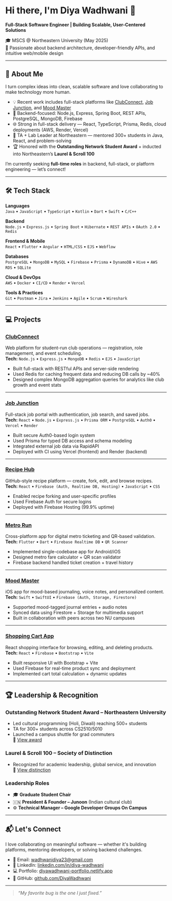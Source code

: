 # Hi there, I'm Diya Wadhwani 👋  
**Full-Stack Software Engineer | Building Scalable, User-Centered Solutions**

🎓 MSCS @ Northeastern University (May 2025)  
🚀 Passionate about backend architecture, developer-friendly APIs, and intuitive web/mobile design

---

## 🔎 About Me

I turn complex ideas into clean, scalable software and love collaborating to make technology more human.

- 💡 Recent work includes full-stack platforms like [ClubConnect](https://github.com/DiyaWadhwani/ClubConnect/tree/p2-mongo), [Job Junction](https://github.com/DiyaWadhwani/JobJunction), and [Mood Master](https://github.com/DiyaWadhwani/MoodMaster)  
- 🔧 Backend-focused: Node.js, Express, Spring Boot, REST APIs, PostgreSQL, MongoDB, Firebase  
- 🌐 Strong in full-stack delivery — React, TypeScript, Prisma, Redis, cloud deployments (AWS, Render, Vercel)  
- 🧠 TA + Lab Leader at Northeastern — mentored 300+ students in Java, React, and problem-solving  
- 🏆 Honored with the **Outstanding Network Student Award** + inducted into Northeastern’s **Laurel & Scroll 100**

I’m currently seeking **full-time roles** in backend, full-stack, or platform engineering — let’s connect!

---

## 🛠 Tech Stack

**Languages**  
`Java` • `JavaScript` • `TypeScript` • `Kotlin` • `Dart` • `Swift` • `C/C++`

**Backend**  
`Node.js` • `Express.js` • `Spring Boot` • `Hibernate` • `REST APIs` • `OAuth 2.0` • `Redis`

**Frontend & Mobile**  
`React` • `Flutter` • `Angular` • `HTML/CSS` • `EJS` • `Webflow`

**Databases**  
`PostgreSQL` • `MongoDB` • `MySQL` • `Firebase` • `Prisma` • `DynamoDB` • `Hive` • `AWS RDS` • `SQLite`

**Cloud & DevOps**  
`AWS` • `Docker` • `CI/CD` • `Render` • `Vercel`

**Tools & Practices**  
`Git` • `Postman` • `Jira` • `Jenkins` • `Agile` • `Scrum` • `Wireshark`

---

## 💻 Projects

### [ClubConnect](https://github.com/DiyaWadhwani/ClubConnect/tree/p2-mongo)  
Web platform for student-run club operations — registration, role management, and event scheduling.  
**Tech:** `Node.js` • `Express.js` • `MongoDB` • `Redis` • `EJS` • `JavaScript`  
- Built full-stack with RESTful APIs and server-side rendering  
- Used Redis for caching frequent data and reducing DB calls by ~40%  
- Designed complex MongoDB aggregation queries for analytics like club growth and event stats

---

### [Job Junction](https://github.com/DiyaWadhwani/JobJunction)  
Full-stack job portal with authentication, job search, and saved jobs.  
**Tech:** `React` • `Node.js` • `Express.js` • `Prisma ORM` • `PostgreSQL` • `Auth0` • `Vercel` • `Render`  
- Built secure Auth0-based login system  
- Used Prisma for typed DB access and schema modeling  
- Integrated external job data via RapidAPI  
- Deployed with CI using Vercel (frontend) and Render (backend)

---

### [Recipe Hub](https://github.com/DiyaWadhwani/RecipeHub-FunctionalReact)  
GitHub-style recipe platform — create, fork, edit, and browse recipes.  
**Tech:** `React` • `Firebase (Auth, Realtime DB, Hosting)` • `JavaScript` • `CSS`  
- Enabled recipe forking and user-specific profiles  
- Used Firebase Auth for secure logins  
- Deployed with Firebase Hosting (99.9% uptime)

---

### [Metro Run](https://github.com/DiyaWadhwani/Flutter-MetroRunFinal)  
Cross-platform app for digital metro ticketing and QR-based validation.  
**Tech:** `Flutter` • `Dart` • `Firebase Realtime DB` • `QR Scanner`  
- Implemented single-codebase app for Android/iOS  
- Designed metro fare calculator + QR scan validator  
- Firebase backend handled ticket creation + travel history

---

### [Mood Master](https://github.com/DiyaWadhwani/MoodMaster)  
iOS app for mood-based journaling, voice notes, and personalized content.  
**Tech:** `Swift` • `SwiftUI` • `Firebase (Auth, Storage, Firestore)`  
- Supported mood-tagged journal entries + audio notes  
- Synced data using Firestore + Storage for multimedia support  
- Built in collaboration with peers across two NU campuses

---

### [Shopping Cart App](https://github.com/DiyaWadhwani/ShoppingCartApplication-React)  
React shopping interface for browsing, editing, and deleting products.  
**Tech:** `React` • `Firebase` • `Bootstrap` • `Vite`  
- Built responsive UI with Bootstrap + Vite  
- Used Firebase for real-time product sync and deployment  
- Implemented cart total calculation + dynamic updates

---

## 🏆 Leadership & Recognition

### Outstanding Network Student Award – Northeastern University  
- Led cultural programming (Holi, Diwali) reaching 500+ students  
- TA for 300+ students across CS2510/5010  
- Launched a campus shuttle for grad commuters  
🔗 [View award](https://outstandingawards.sites.northeastern.edu/2025-winners/)

### Laurel & Scroll 100 – Society of Distinction  
- Recognized for academic leadership, global service, and innovation  
🔗 [View distinction](https://studentengagement.northeastern.edu/distinction/)

### Leadership Roles  
- 🎓 **Graduate Student Chair**  
- 🇮🇳 **President & Founder – Junoon** (Indian cultural club)  
- ⚙️ **Technical Manager – Google Developer Groups On Campus**

---

## 📬 Let's Connect

I love collaborating on meaningful software — whether it's building platforms, mentoring developers, or solving backend challenges.

- 💌 Email: [wadhwanidiya23@gmail.com](mailto:wadhwanidiya23@gmail.com)  
- 💼 LinkedIn: [linkedin.com/in/diya-wadhwani](https://www.linkedin.com/in/diya-wadhwani)  
- 💻 Portfolio: [diyawadhwani-portfolio.netlify.app](https://diyawadhwani-portfolio.netlify.app)  
- 🧠 GitHub: [github.com/DiyaWadhwani](https://github.com/DiyaWadhwani)

---

> *“My favorite bug is the one I just fixed.”*
